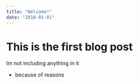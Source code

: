 ```yaml
---
title: "Welcome!"
date: "2018-01-01"
---
```


# This is the first blog post
Im not including anything in it
- because of reasons
